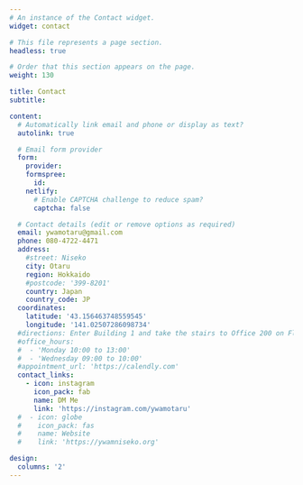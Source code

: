 ```yaml
---
# An instance of the Contact widget.
widget: contact

# This file represents a page section.
headless: true

# Order that this section appears on the page.
weight: 130

title: Contact
subtitle:

content:
  # Automatically link email and phone or display as text?
  autolink: true

  # Email form provider
  form:
    provider:
    formspree:
      id:
    netlify:
      # Enable CAPTCHA challenge to reduce spam?
      captcha: false

  # Contact details (edit or remove options as required)
  email: ywamotaru@gmail.com
  phone: 080-4722-4471
  address:
    #street: Niseko
    city: Otaru
    region: Hokkaido
    #postcode: '399-8201'
    country: Japan
    country_code: JP
  coordinates:
    latitude: '43.156463748559545'
    longitude: '141.02507286098734'
  #directions: Enter Building 1 and take the stairs to Office 200 on Floor 2
  #office_hours:
  #  - 'Monday 10:00 to 13:00'
  #  - 'Wednesday 09:00 to 10:00'
  #appointment_url: 'https://calendly.com'
  contact_links:
    - icon: instagram
      icon_pack: fab
      name: DM Me
      link: 'https://instagram.com/ywamotaru'
  #  - icon: globe
  #    icon_pack: fas
  #    name: Website
  #    link: 'https://ywamniseko.org'

design:
  columns: '2'
---
```

